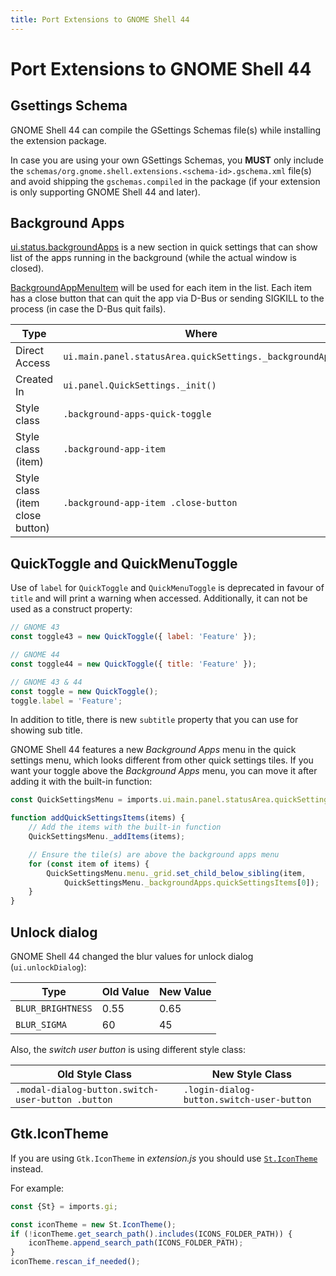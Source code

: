```yaml
---
title: Port Extensions to GNOME Shell 44
---
```

# Port Extensions to GNOME Shell 44

## Gsettings Schema

GNOME Shell 44 can compile the GSettings Schemas file(s) while installing the extension package.

In case you are using your own GSettings Schemas, you **MUST** only include the `schemas/org.gnome.shell.extensions.<schema-id>.gschema.xml` file(s) and avoid shipping the `gschemas.compiled` in the package (if your extension is only supporting GNOME Shell 44 and later).

## Background Apps

[ui.status.backgroundApps](https://gitlab.gnome.org/GNOME/gnome-shell/-/blob/main/js/ui/status/backgroundApps.js) is a new section in quick settings that can show list of the apps running in the background (while the actual window is closed).

[BackgroundAppMenuItem](https://gitlab.gnome.org/GNOME/gnome-shell/-/blob/732d0980d890e3c4fa6cda520c63bab9532c4237/js/ui/status/backgroundApps.js#L19) will be used for each item in the list.
Each item has a close button that can quit the app via D-Bus or sending SIGKILL to the process (in case the D-Bus quit fails).

| Type                            | Where                                                    |
| ------------------------------- | -------------------------------------------------------- |
| Direct Access                   | `ui.main.panel.statusArea.quickSettings._backgroundApps` |
| Created In                      | `ui.panel.QuickSettings._init()`                         |
| Style class                     | `.background-apps-quick-toggle`                          |
| Style class (item)              | `.background-app-item`                                   |
| Style class (item close button) | `.background-app-item .close-button`                     |

## QuickToggle and QuickMenuToggle

Use of `label` for `QuickToggle` and `QuickMenuToggle` is deprecated in favour of `title` and will print a warning when accessed. Additionally, it can not be used as a construct property:

```js
// GNOME 43
const toggle43 = new QuickToggle({ label: 'Feature' });

// GNOME 44
const toggle44 = new QuickToggle({ title: 'Feature' });

// GNOME 43 & 44
const toggle = new QuickToggle();
toggle.label = 'Feature';
```

In addition to title, there is new `subtitle` property that you can use for showing sub title.

GNOME Shell 44 features a new *Background Apps* menu in the quick settings menu,
which looks different from other quick settings tiles. If you want your toggle
above the *Background Apps* menu, you can move it after adding it with the
built-in function:

```js
const QuickSettingsMenu = imports.ui.main.panel.statusArea.quickSettings;

function addQuickSettingsItems(items) {
    // Add the items with the built-in function
    QuickSettingsMenu._addItems(items);

    // Ensure the tile(s) are above the background apps menu
    for (const item of items) {
        QuickSettingsMenu.menu._grid.set_child_below_sibling(item,
            QuickSettingsMenu._backgroundApps.quickSettingsItems[0]);
    }
}
```

## Unlock dialog

GNOME Shell 44 changed the blur values for unlock dialog (`ui.unlockDialog`):

| Type              | Old Value | New Value |
| ----------------- | --------- | --------- |
| `BLUR_BRIGHTNESS` | 0.55      | 0.65      |
| `BLUR_SIGMA`      | 60        | 45        |

Also, the _switch user button_ is using different style class:

| Old Style Class                                   | New Style Class                           |
| ------------------------------------------------- | ----------------------------------------- |
| `.modal-dialog-button.switch-user-button .button` | `.login-dialog-button.switch-user-button` |

## Gtk.IconTheme

If you are using `Gtk.IconTheme` in _extension.js_ you should use [`St.IconTheme`](https://gjs-docs.gnome.org/st12~12/st.icontheme) instead.

For example:

```js
const {St} = imports.gi;

const iconTheme = new St.IconTheme();
if (!iconTheme.get_search_path().includes(ICONS_FOLDER_PATH)) {
    iconTheme.append_search_path(ICONS_FOLDER_PATH);
}
iconTheme.rescan_if_needed();
```

